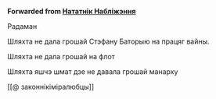**Forwarded from [Нататнік Набліжэння](https://t.me/c/1417989827/2261)**

Радаман

Шляхта не дала грошай Стэфану Баторыю на працяг вайны.

Шляхта не дала грошай на флот

Шляхта яшчэ шмат дзе не давала грошай манарху

[[@ законнікіміралюбцы]]
